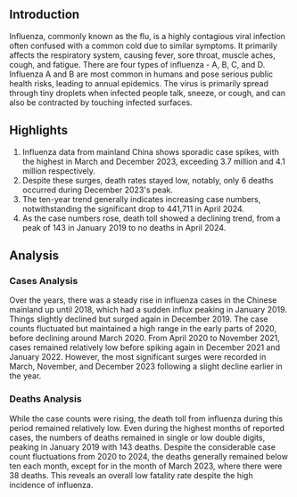 ## Introduction

Influenza, commonly known as the flu, is a highly contagious viral infection often confused with a common cold due to similar symptoms. It primarily affects the respiratory system, causing fever, sore throat, muscle aches, cough, and fatigue. There are four types of influenza - A, B, C, and D. Influenza A and B are most common in humans and pose serious public health risks, leading to annual epidemics. The virus is primarily spread through tiny droplets when infected people talk, sneeze, or cough, and can also be contracted by touching infected surfaces.

## Highlights

1. Influenza data from mainland China shows sporadic case spikes, with the highest in March and December 2023, exceeding 3.7 million and 4.1 million respectively.<br/>
2. Despite these surges, death rates stayed low, notably, only 6 deaths occurred during December 2023's peak.<br/>
3. The ten-year trend generally indicates increasing case numbers, notwithstanding the significant drop to 441,711 in April 2024.<br/>
4. As the case numbers rose, death toll showed a declining trend, from a peak of 143 in January 2019 to no deaths in April 2024.


## Analysis

### Cases Analysis
Over the years, there was a steady rise in influenza cases in the Chinese mainland up until 2018, which had a sudden influx peaking in January 2019. Things slightly declined but surged again in December 2019. The case counts fluctuated but maintained a high range in the early parts of 2020, before declining around March 2020. From April 2020 to November 2021, cases remained relatively low before spiking again in December 2021 and January 2022. However, the most significant surges were recorded in March, November, and December 2023 following a slight decline earlier in the year. 

### Deaths Analysis
While the case counts were rising, the death toll from influenza during this period remained relatively low. Even during the highest months of reported cases, the numbers of deaths remained in single or low double digits, peaking in January 2019 with 143 deaths. Despite the considerable case count fluctuations from 2020 to 2024, the deaths generally remained below ten each month, except for in the month of March 2023, where there were 38 deaths. This reveals an overall low fatality rate despite the high incidence of influenza.

